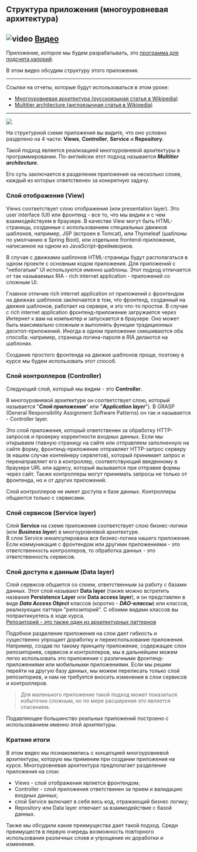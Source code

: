 ## Структура приложения (многоуровневая архитектура)
## ![video](https://cloud.githubusercontent.com/assets/13649199/13672715/06dbc6ce-e6e7-11e5-81a9-04fbddb9e488.png) [Видео](https://drive.google.com/file/d/1uFjIsxsaSAXxFSwSpjJIGK7Ug2VXf6yH)

Приложение, которое мы будем разрабатывать, это [программа для подсчета калорий](http://javaops-demo.ru/topjava).

В этом видео обсудим структуру этого приложения.

---
Ссылки на отчеты, которые будут использоваться в этом уроке:

- [Многоуровневая архитектура (русскоязыная статья в Wikipedia)](https://ru.wikipedia.org/wiki/%D0%9C%D0%BD%D0%BE%D0%B3%D0%BE%D1%83%D1%80%D0%BE%D0%B2%D0%BD%D0%B5%D0%B2%D0%B0%D1%8F_%D0%B0%D1%80%D1%85%D0%B8%D1%82%D0%B5%D0%BA%D1%82%D1%83%D1%80%D0%B0)
- [Multitier architecture (англоязычная статья в Wikipedia)](https://en.wikipedia.org/wiki/Multitier_architecture)

---

<img src="https://javaops.ru/static/images/projects/top-scheme.jpg" />

На структурной схеме приложения вы видите, что оно условно разделено на 4 части: **Views**, 
**Controller**, **Service** и **Repository**.

Такой подход является реализацией многоуровневой архитектуры в программировании. 
По-английски этот подход называется **_Multitier architecture_**.

Его суть заключается в разделении приложения на несколько слоев, 
каждый из которых ответственен за конкретную задачу.

### Слой отображения (View)
Views соответствует слою отображения (или presentation layer). Это user interface (UI) или 
фронтенд - все то, что мы видим и с чем взаимодействуем в браузере.
В качестве View могут быть HTML-страницы, созданные с использованием специальных 
движков шаблонов, например, JSP (встроен в Tomcat), или 
Thymeleaf (шаблоны по умолчанию в Spring Boot), или отдельное frontend-приложение, 
написанное на одном из JavaScript-фреймворков. 

В случае с движками шаблонов HTML-страницы будут располагаться в одном проекте 
с основным кодом приложения. Для приложений с "небогатым" UI используются именно шаблоны.
Этот подход отличается от так называемых RIA - rich internet application - приложений со сложным UI.

Главное отличие rich internet application от приложений с фронтендом 
на движках шаблонов заключается в том, что фронтенд, созданный на движке 
шаблонов, работает на сервере, и это что-то простое. 
В случае с rich internet application фронтенд-приложение загружается 
через Интернет к вам на компьютер и запускается в браузере. 
Оно может быть максимально сложным и выполнять функции традиционных 
десктоп-приложений.
Иногда в одном приложении смешиваются оба способа: например, страница 
логина-пароля в RIA делаются на шаблонах.

Создание простого фронтенда на движке шаблонов проще, поэтому 
в курсе мы будем использовать этот способ.

### Слой контроллеров (Controller)
Следующий слой, который мы видим - это **Controller**.

В многоуровневой архитектуре он соответствует слою, который 
называется "**_Слой приложения_**" или "**_Application layer_**"). 
В GRASP (General Responsibility Assignment Software Patterns) 
он так и называется - Controller layer.

Это слой приложения, который ответственен за обработку HTTP-запросов и проверку корректности входных данных. Если мы открываем главную страницу на сайте или отправляем заполненную на сайте форму, фронтенд-приложение отправляет HTTP-запрос серверу (в нашем случае контейнеру сервлетов), который принимает запрос и перенаправляет его в контроллер, соответствующий введенному в браузере URL или адресу, который вызывается при отправке формы через сайт.
Также контроллеры могут принимать запросы не только от фронтенда, но и от других приложений.

Слой контроллеров не имеет доступа к базе данных. Контроллеры общаются только с сервисами.

### Слой сервисов (Service layer)
Слой **Service** на схеме приложения соответствует слою 
бизнес-логики (или **_Business layer_**) в многоуровневой архитектуре.  
В слое Service инкапсулирована вся бизнес-логика нашего приложения. 
Если коммуникация с фронтендом или другими приложениями - это ответственность контроллеров, 
то обработка данных - это ответственность сервисов.

### Слой доступа к данным (Data layer)
Слой сервисов общается со слоем, ответственным за работу с базами данных. 
Этот слой называют **Data layer** (также можно встретить 
названия **Persistence Layer** или **Data access layer**), и он 
представлен в виде **_Data Access Object_** классов 
(коротко - **_DAO-классы_**) или классов, реализующих паттерн "репозиторий". 
С обоими видами классов вы попрактикуетесь в ходе курса.  
[Репозиторий - это также один из архитектурных паттернов](https://martinfowler.com/eaaCatalog/repository.html)

Подобное разделение приложения на слои дает гибкость 
и существенно упрощает доработку и переиспользование приложения.
Например, создав по такому принципу приложение, 
содержащее слои репозиториев, сервисов и контроллеров, 
мы в дальнейшем можем легко использовать это приложение 
с различными фронтенд-приложениями или мобильными приложениями.
Если мы решим перейти на другую базу данных, мы можем 
переписать только слой репозиториев, и нам не требуется 
вносить изменения в слои сервисов и контроллеров.

>Для маленького приложение такой подход может показаться 
>избыточно сложным, но по мере расширения это является спасением.

Подавляющее большинство реальных приложений построено с использованием именно этой архитектуры.

### Краткие итоги
В этом видео мы познакомились с концепцией многоуровневой архитектуры, 
которую мы применим при создании приложения на курсе.
Многоуровневая архитектура предполагает разделение приложения на слои:
- Views - слой отображения является фронтендом;
- Controller - слой приложения ответственен за прием и валидацию входных данных;
- слой Service включает в себя весь код, отражающий бизнес логику;
- Repository или Data layer отвечает за взаимодействие с базой данных.

Также мы обсудили какие преимущества дает такой подход. 
Среди преимуществ в первую очередь возможность повторного 
использования различных слоев и упрощение их доработки и изменения.



